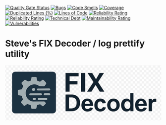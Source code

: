 [![Quality Gate Status](https://sonarcloud.io/api/project_badges/measure?project=steve-clarke_fix-decoder&metric=alert_status)](https://sonarcloud.io/summary/new_code?id=steve-clarke_fix-decoder)
[![Bugs](https://sonarcloud.io/api/project_badges/measure?project=steve-clarke_fix-decoder&metric=bugs)](https://sonarcloud.io/summary/new_code?id=steve-clarke_fix-decoder)
[![Code Smells](https://sonarcloud.io/api/project_badges/measure?project=steve-clarke_fix-decoder&metric=code_smells)](https://sonarcloud.io/summary/new_code?id=steve-clarke_fix-decoder)
[![Coverage](https://sonarcloud.io/api/project_badges/measure?project=steve-clarke_fix-decoder&metric=coverage)](https://sonarcloud.io/summary/new_code?id=steve-clarke_fix-decoder)
[![Duplicated Lines (%)](https://sonarcloud.io/api/project_badges/measure?project=steve-clarke_fix-decoder&metric=duplicated_lines_density)](https://sonarcloud.io/summary/new_code?id=steve-clarke_fix-decoder)
[![Lines of Code](https://sonarcloud.io/api/project_badges/measure?project=steve-clarke_fix-decoder&metric=ncloc)](https://sonarcloud.io/summary/new_code?id=steve-clarke_fix-decoder)
[![Reliability Rating](https://sonarcloud.io/api/project_badges/measure?project=steve-clarke_fix-decoder&metric=reliability_rating)](https://sonarcloud.io/summary/new_code?id=steve-clarke_fix-decoder)
[![Reliability Rating](https://sonarcloud.io/api/project_badges/measure?project=steve-clarke_fix-decoder&metric=reliability_rating)](https://sonarcloud.io/summary/new_code?id=steve-clarke_fix-decoder)
[![Technical Debt](https://sonarcloud.io/api/project_badges/measure?project=steve-clarke_fix-decoder&metric=sqale_index)](https://sonarcloud.io/summary/new_code?id=steve-clarke_fix-decoder)
[![Maintainability Rating](https://sonarcloud.io/api/project_badges/measure?project=steve-clarke_fix-decoder&metric=sqale_rating)](https://sonarcloud.io/summary/new_code?id=steve-clarke_fix-decoder)
[![Vulnerabilities](https://sonarcloud.io/api/project_badges/measure?project=steve-clarke_fix-decoder&metric=vulnerabilities)](https://sonarcloud.io/summary/new_code?id=steve-clarke_fix-decoder)

# Steve's FIX Decoder / log prettify utility #

![Screen Shot](docs/fixdecoder.png)
